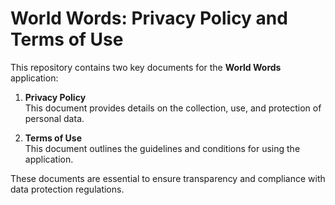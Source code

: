 # World Words: Privacy Policy and Terms of Use

This repository contains two key documents for the **World Words** application:

1. **Privacy Policy**  
   This document provides details on the collection, use, and protection of personal data.

2. **Terms of Use**  
   This document outlines the guidelines and conditions for using the application.

These documents are essential to ensure transparency and compliance with data protection regulations.
